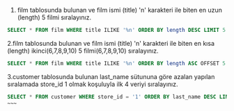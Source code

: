 1. film tablosunda bulunan ve film ismi (title) 'n' karakteri ile biten en uzun (length) 5 filmi sıralayınız.

~~~~SQL
SELECT * FROM film WHERE title ILIKE '%n' ORDER BY length DESC LIMIT 5
~~~~

2.film tablosunda bulunan ve film ismi (title) 'n' karakteri ile biten en kısa (length) ikinci(6,7,8,9,10) 5 filmi(6,7,8,9,10) sıralayınız.
~~~~SQL
SELECT * FROM film WHERE title ILIKE '%n' ORDER BY length ASC OFFSET 5 LIMIT 5
~~~~

3.customer tablosunda bulunan last_name sütununa göre azalan yapılan sıralamada store_id 1 olmak koşuluyla ilk 4 veriyi sıralayınız.
~~~~SQL
SELECT * FROM customer WHERE store_id = '1' ORDER BY last_name DESC LIMIT 4
~~~
